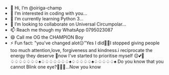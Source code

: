 - 👋 Hi, I’m @oiriga-champ
- 👀 I’m interested in coding with you...
- 🌱 I’m currently learning Python 3...
- 💞️ I’m looking to collaborate on Universal Circumpolar...
- 📫 Reach me though my WhatsApp 0795023087
- 😄 Call me OG the CHAMPION Boy
- ⚡ Fun fact: "you've changed alot😑"Yes I did🫠😏I stopped giving people too much attention,love, forgiveness and kindness.i reciprocate the energy they deserve 🤪now I've started to prioritise myself 😌💕💋
♤♤♤♤♤♤♤♠︎♤♤♤♤♤♤♤♠︎♤♤♤♤♤♠︎♤♤♤♤♤♠︎
Do you know that you cannot Blink one eye?🤣🤣😂...Now you know
<!---
oiriga-champ/oiriga-champ is a ✨ special ✨ repository because its `README.md` (this file) appears on your GitHub profile.
You can click the Preview link to take a look at your changes.
--->
